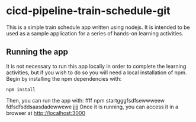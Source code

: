 # cicd-pipeline-train-schedule-git

This is a simple train schedule app written using nodejs. It is intended to be used as a sample application for a series of hands-on learning activities.

## Running the app

It is not necessary to run this app locally in order to complete the learning activities, but if you wish to do so you will need a local installation of npm. Begin by installing the npm dependencies with:

    npm install

Then, you can run the app with:
ffff
    npm startgggfsdfsewwweew
    fdfsdfsddsaasdadewwewe
jjjj
Once it is running, you can access it in a browser at [http://localhost:3000](http://localhost:3000)

